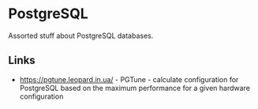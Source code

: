 # PostgreSQL

Assorted stuff about PostgreSQL databases.

## Links

- https://pgtune.leopard.in.ua/ - PGTune - calculate configuration for PostgreSQL based on the maximum performance for a given hardware configuration
